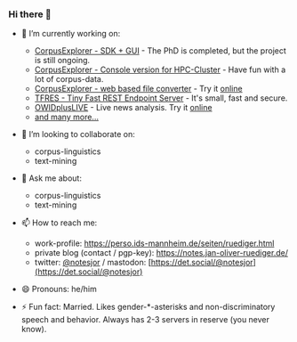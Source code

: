 ### Hi there 👋

- 🔭 I’m currently working on:
  - [CorpusExplorer - SDK + GUI](https://github.com/notesjor/corpusexplorer2.0) - The PhD is completed, but the project is still ongoing.
  - [CorpusExplorer - Console version for HPC-Cluster](https://github.com/notesjor/CorpusExplorer.Terminal.Console) - Have fun with a lot of corpus-data.
  - [CorpusExplorer - web based file converter](https://github.com/notesjor/CorpusExplorer.Tool4.WebConvert) - Try it [online](http://convert.corpusexplorer.de/)
  - [TFRES - Tiny Fast REST Endpoint Server](https://github.com/notesjor/TFRES-TinyFastRestEndpointServer) - It's small, fast and secure.
  - [OWIDplusLIVE](https://github.com/notesjor/IDS.OWID.Plus.Live) - Live news analysis. Try it [online](https://www.owid.de/plus/live-2021/)
  - [and many more... ](https://github.com/notesjor?tab=repositories)

- 👯 I’m looking to collaborate on:
  - corpus-linguistics
  - text-mining

- 💬 Ask me about:
  - corpus-linguistics
  - text-mining

- 📫 How to reach me:
  - work-profile: https://perso.ids-mannheim.de/seiten/ruediger.html
  - private blog (contact / pgp-key): https://notes.jan-oliver-ruediger.de/
  - twitter: [@notesjor](https://twitter.com/notesjor) / mastodon: [https://det.social/@notesjor](https://det.social/@notesjor)

- 😄 Pronouns: he/him
- ⚡ Fun fact: Married. Likes gender-\*-asterisks and non-discriminatory speech and behavior. Always has 2-3 servers in reserve (you never know).

<!--
**notesjor/notesjor** is a ✨ _special_ ✨ repository because its `README.md` (this file) appears on your GitHub profile.

Here are some ideas to get you started:

- 🔭 I’m currently working on ...
- 🌱 I’m currently learning ...
- 👯 I’m looking to collaborate on ...
- 🤔 I’m looking for help with ...
- 💬 Ask me about ...
- 📫 How to reach me: ...
- 😄 Pronouns: ...
- ⚡ Fun fact: ...
-->

